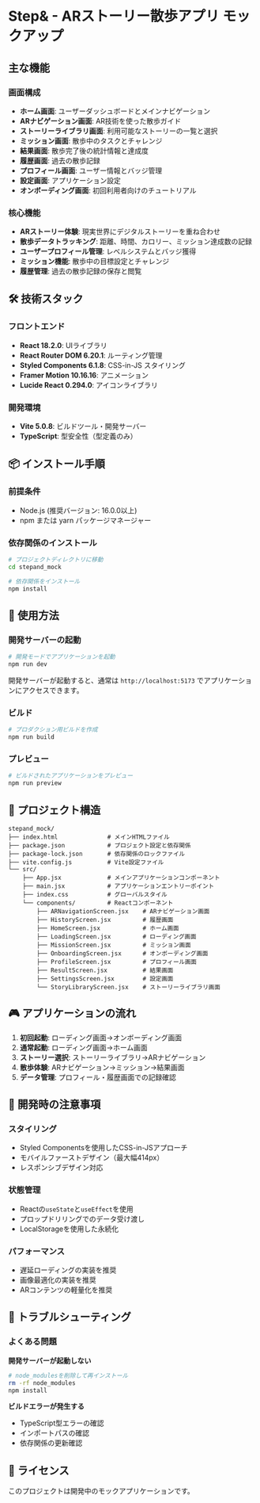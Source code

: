 # Step& - ARストーリー散歩アプリ モックアップ

##  主な機能

###  画面構成
- **ホーム画面**: ユーザーダッシュボードとメインナビゲーション
- **ARナビゲーション画面**: AR技術を使った散歩ガイド
- **ストーリーライブラリ画面**: 利用可能なストーリーの一覧と選択
- **ミッション画面**: 散歩中のタスクとチャレンジ
- **結果画面**: 散歩完了後の統計情報と達成度
- **履歴画面**: 過去の散歩記録
- **プロフィール画面**: ユーザー情報とバッジ管理
- **設定画面**: アプリケーション設定
- **オンボーディング画面**: 初回利用者向けのチュートリアル

###  核心機能
- **ARストーリー体験**: 現実世界にデジタルストーリーを重ね合わせ
- **散歩データトラッキング**: 距離、時間、カロリー、ミッション達成数の記録
- **ユーザープロフィール管理**: レベルシステムとバッジ獲得
- **ミッション機能**: 散歩中の目標設定とチャレンジ
- **履歴管理**: 過去の散歩記録の保存と閲覧

## 🛠️ 技術スタック

### フロントエンド
- **React 18.2.0**: UIライブラリ
- **React Router DOM 6.20.1**: ルーティング管理
- **Styled Components 6.1.8**: CSS-in-JS スタイリング
- **Framer Motion 10.16.16**: アニメーション
- **Lucide React 0.294.0**: アイコンライブラリ

### 開発環境
- **Vite 5.0.8**: ビルドツール・開発サーバー
- **TypeScript**: 型安全性（型定義のみ）

## 📦 インストール手順

### 前提条件
- Node.js (推奨バージョン: 16.0.0以上)
- npm または yarn パッケージマネージャー

### 依存関係のインストール
```bash
# プロジェクトディレクトリに移動
cd stepand_mock

# 依存関係をインストール
npm install
```

## 🚀 使用方法

### 開発サーバーの起動
```bash
# 開発モードでアプリケーションを起動
npm run dev
```

開発サーバーが起動すると、通常は `http://localhost:5173` でアプリケーションにアクセスできます。

### ビルド
```bash
# プロダクション用ビルドを作成
npm run build
```

### プレビュー
```bash
# ビルドされたアプリケーションをプレビュー
npm run preview
```

## 📁 プロジェクト構造

```
stepand_mock/
├── index.html              # メインHTMLファイル
├── package.json            # プロジェクト設定と依存関係
├── package-lock.json       # 依存関係のロックファイル
├── vite.config.js          # Vite設定ファイル
└── src/
    ├── App.jsx             # メインアプリケーションコンポーネント
    ├── main.jsx            # アプリケーションエントリーポイント
    ├── index.css           # グローバルスタイル
    └── components/         # Reactコンポーネント
        ├── ARNavigationScreen.jsx    # ARナビゲーション画面
        ├── HistoryScreen.jsx         # 履歴画面
        ├── HomeScreen.jsx            # ホーム画面
        ├── LoadingScreen.jsx         # ローディング画面
        ├── MissionScreen.jsx         # ミッション画面
        ├── OnboardingScreen.jsx      # オンボーディング画面
        ├── ProfileScreen.jsx         # プロフィール画面
        ├── ResultScreen.jsx          # 結果画面
        ├── SettingsScreen.jsx        # 設定画面
        └── StoryLibraryScreen.jsx    # ストーリーライブラリ画面
```

## 🎮 アプリケーションの流れ

1. **初回起動**: ローディング画面→オンボーディング画面
2. **通常起動**: ローディング画面→ホーム画面
3. **ストーリー選択**: ストーリーライブラリ→ARナビゲーション
4. **散歩体験**: ARナビゲーション→ミッション→結果画面
5. **データ管理**: プロフィール・履歴画面での記録確認

## 🔧 開発時の注意事項

### スタイリング
- Styled Componentsを使用したCSS-in-JSアプローチ
- モバイルファーストデザイン（最大幅414px）
- レスポンシブデザイン対応

### 状態管理
- Reactの`useState`と`useEffect`を使用
- プロップドリリングでのデータ受け渡し
- LocalStorageを使用した永続化

### パフォーマンス
- 遅延ローディングの実装を推奨
- 画像最適化の実装を推奨
- ARコンテンツの軽量化を推奨

## 🐛 トラブルシューティング

### よくある問題

**開発サーバーが起動しない**
```bash
# node_modulesを削除して再インストール
rm -rf node_modules
npm install
```

**ビルドエラーが発生する**
- TypeScript型エラーの確認
- インポートパスの確認
- 依存関係の更新確認

## 📄 ライセンス

このプロジェクトは開発中のモックアプリケーションです。
